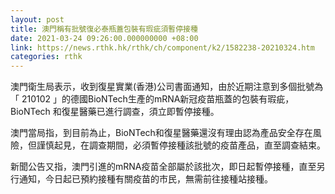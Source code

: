 ```yaml
---
layout: post
title: 澳門稱有批號復必泰瓶蓋包裝有瑕疵須暫停接種
date: 2021-03-24 09:26:00.000000000 +08:00
link: https://news.rthk.hk/rthk/ch/component/k2/1582238-20210324.htm
categories: rthk
---
```


澳門衛生局表示，收到復星實業(香港)公司書面通知，由於近期注意到多個批號為「 210102 」的德國BioNTech生產的mRNA新冠疫苗瓶蓋的包裝有瑕疵，BioNTech 和復星醫藥已進行調查，須立即暫停接種。

澳門當局指，到目前為止，BioNTech和復星醫藥還沒有理由認為產品安全存在風險，但謹慎起見，在調查期間，必須暫停接種該批號的疫苗產品，直至調查結束。

新聞公告又指，澳門引進的mRNA疫苗全部屬於該批次，即日起暫停接種，直至另行通知，今日起已預約接種有關疫苗的市民，無需前往接種站接種。
